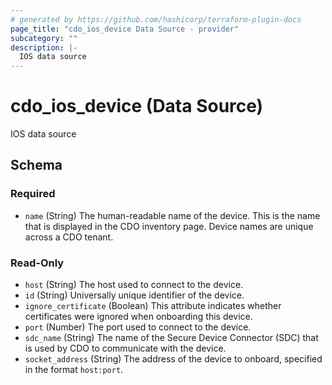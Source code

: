 ```yaml
---
# generated by https://github.com/hashicorp/terraform-plugin-docs
page_title: "cdo_ios_device Data Source - provider"
subcategory: ""
description: |-
  IOS data source
---
```


# cdo_ios_device (Data Source)

IOS data source



<!-- schema generated by tfplugindocs -->
## Schema

### Required

- `name` (String) The human-readable name of the device. This is the name that is displayed in the CDO inventory page. Device names are unique across a CDO tenant.

### Read-Only

- `host` (String) The host used to connect to the device.
- `id` (String) Universally unique identifier of the device.
- `ignore_certificate` (Boolean) This attribute indicates whether certificates were ignored when onboarding this device.
- `port` (Number) The port used to connect to the device.
- `sdc_name` (String) The name of the Secure Device Connector (SDC) that is used by CDO to communicate with the device.
- `socket_address` (String) The address of the device to onboard, specified in the format `host:port`.
